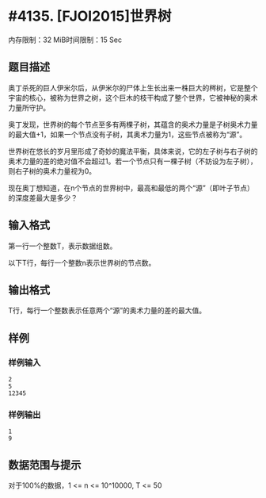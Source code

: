 # #4135. [FJOI2015]世界树

内存限制：32 MiB时间限制：15 Sec

## 题目描述

奥丁杀死的巨人伊米尔后，从伊米尔的尸体上生长出来一株巨大的梣树，它是整个宇宙的核心，被称为世界之树，这个巨木的枝干构成了整个世界，它被神秘的奥术力量所守护。

奥丁发现，世界树的每个节点至多有两棵子树，其蕴含的奥术力量是子树奥术力量的最大值+1，如果一个节点没有子树，其奥术力量为1，这些节点被称为&ldquo;源&rdquo;。

世界树在悠长的岁月里形成了奇妙的魔法平衡，具体来说，它的左子树与右子树的奥术力量的差的绝对值不会超过1。若一个节点只有一棵子树（不妨设为左子树），则右子树的奥术力量视为0。

现在奥丁想知道，在n个节点的世界树中，最高和最低的两个&ldquo;源&rdquo;（即叶子节点）的深度差最大是多少？

## 输入格式

第一行一个整数T，表示数据组数。

以下T行，每行一个整数n表示世界树的节点数。

## 输出格式

T行，每行一个整数表示任意两个&ldquo;源&rdquo;的奥术力量的差的最大值。

## 样例

### 样例输入

    
    2
    5
    12345
    

### 样例输出

    
    1
    9
    

## 数据范围与提示

对于100%的数据，1 <= n <= 10^10000, T <= 50
